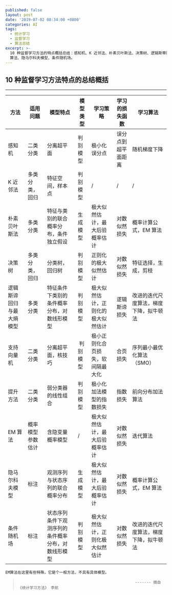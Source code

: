 ```yaml
---
published: false
layout: post
date: '2019-07-02 08:34:00 +0800'
categories: AI
tags:
  - 统计学习
  - 监督学习
  - 算法总结
excerpt: >-
  10 种监督学习方法的特点概括总结：感知机、K 近邻法、朴素贝叶斯法、决策树、逻辑斯蒂回归与最大熵模型、支持向量机、提升方法、EM
  算法、隐马尔科夫模型、条件随机场。
---
```


## 10 种监督学习方法特点的总结概括

---

方法 | 适用问题 | 模型特点 | 模型类型 | 学习策略 | 学习的损失函数 | 学习算法 
-|-|-|-|-|-|-
感知机 | 二类分类 | 分离超平面 | 判别模型 | 极小化误分点 | 误分点到超平面距离 | 随机梯度下降 
K 近邻法 | 多类分类，回归 | 特征空间，样本点 | 判别模型 | / | / | / 
朴素贝叶斯法 | 多类分类 | 特征与类别的联合概率分布，条件独立假设 | 生成模型 | 极大似然估计，最大后验概率估计 | 对数似然损失 | 概率计算公式，EM 算法
决策树 | 多类分类，回归 | 分类树，回归树 | 判别模型 | 正则化的极大似然估计 | 对数似然损失 | 特征选择，生成，剪枝
逻辑斯谛回归与最大熵模型 | 多类分类 | 特征条件下类别的条件概率分布，对数线形模型 | 判别模型 | 极大似然估计，正则化的极大似然估计 | 逻辑斯谛损失 | 改进的迭代尺度算法，梯度下降，拟牛顿法
支持向量机 | 二类分类 | 分离超平面，核技巧 |  判别模型 | 极小正则化合页损失，软间隔最大化 | 合页损失 | 序列最小最优化算法（SMO）
提升方法 | 二类分类 | 弱分类器的线性组合 | 判别模型 | 极小化加法模型的指数损失 | 指数损失 | 前向分布加法算法 
EM 算法 | 概率模型参数估计 | 含隐变量概率模型 | / | 极大似然估计，最大后验概率估计 | 对数似然损失 | 迭代算法
隐马尔科夫模型 | 标注 | 观测序列与状态序列的联合概率分布 | 生成模型 | 极大似然估计，最大后验概率估计 | 对数似然损失 | 概率计算公式，EM 算法
条件随机场 | 标注 | 状态序列条件下观测序列的条件概率分布，对数线形模型 | 判别模型 | 极大似然估计，正则化极大似然估计 | 对数似然损失 | 改进的迭代尺度算法，梯度下降，拟牛顿法

```
EM算法在这里有些特殊，它是个一般方法，不具有具体模型。
```

>                                                        ------- 摘自《统计学习方法》 李航